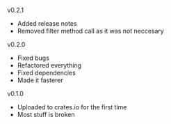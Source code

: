 v0.2.1
* Added release notes
* Removed filter method call as it was not neccesary

v0.2.0

* Fixed bugs
* Refactored everything
* Fixed dependencies
* Made it fasterer


v0.1.0

* Uploaded to crates.io for the first time
* Most stuff is broken
